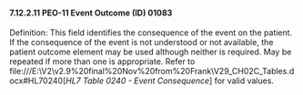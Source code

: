 #### 7.12.2.11 PEO-11 Event Outcome (ID) 01083

Definition: This field identifies the consequence of the event on the patient. If the consequence of the event is not understood or not available, the patient outcome element may be used although neither is required. May be repeated if more than one is appropriate. Refer to file:///E:\V2\v2.9%20final%20Nov%20from%20Frank\V29_CH02C_Tables.docx#HL70240[_HL7 Table 0240 - Event Consequence_] for valid values.
